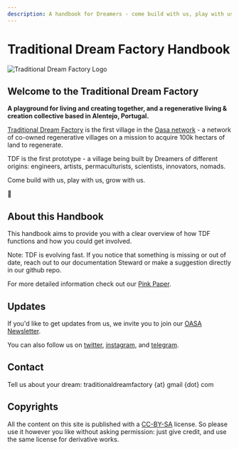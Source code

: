 ```yaml
---
description: A handbook for Dreamers - come build with us, play with us, grow with us.
---
```


# Traditional Dream Factory Handbook
![Traditional Dream Factory Logo](../.gitbook/assets/tdf-sheep.jpg)

## Welcome to the Traditional Dream Factory
**A playground for living and creating together, and a regenerative living & creation collective based in Alentejo, Portugal.**

[Traditional Dream Factory](https://traditionaldreamfactory.com/) is the first village in the [Oasa network](https://oasa.co) - a network of co-owned regenerative villages on a mission to acquire 100k hectars of land to regenerate.

TDF is the first prototype - a village being built by Dreamers of different origins: engineers, artists, permaculturists, scientists, innovators, nomads.

Come build with us, play with us, grow with us.

🌳

## About this Handbook
This handbook aims to provide you with a clear overview of how TDF functions and how you could get involved.

Note: TDF is evolving fast. If you notice that something is missing or out of date, reach out to our documentation Steward or make a suggestion directly in our github repo.

For more detailed information check out our [Pink Paper](https://docs.google.com/document/d/177JkHCy0AhplsaEEYpFHBsiI6d4uLk0TgURSKfBIewE/mobilebasic).

## Updates
If you'd like to get updates from us, we invite you to join our [OASA Newsletter](https://oasa.co).

You can also follow us on [twitter](https://twitter.com/tdfinyourdreams/), [instagram](https://www.instagram.com/traditionaldreamfactory/), and [telegram](https://t.me/+7yBqlNOMbRtlZmFh).

## Contact
Tell us about your dream: traditionaldreamfactory {at} gmail {dot} com

## Copyrights
All the content on this site is published with a [CC-BY-SA](https://creativecommons.org/licenses/by-sa/4.0/) license. So please use it however you like without asking permission: just give credit, and use the same license for derivative works.